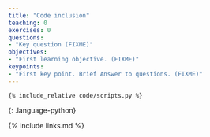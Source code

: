 ```yaml
---
title: "Code inclusion"
teaching: 0
exercises: 0
questions:
- "Key question (FIXME)"
objectives:
- "First learning objective. (FIXME)"
keypoints:
- "First key point. Brief Answer to questions. (FIXME)"
---
```


~~~
{% include_relative code/scripts.py %}
~~~
{: .language-python}

{% include links.md %}

